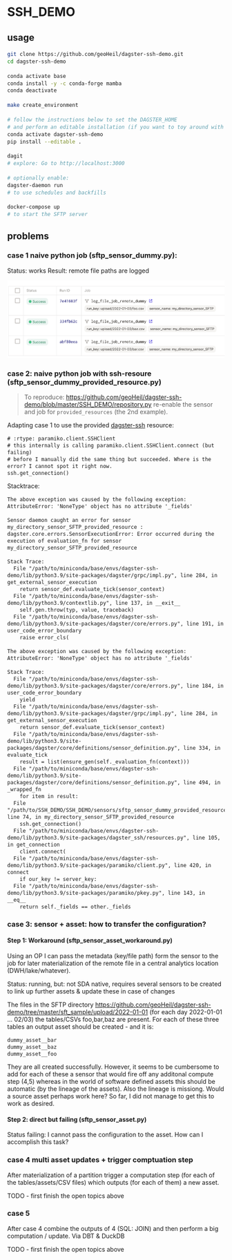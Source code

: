 # SSH_DEMO

## usage

```bash
git clone https://github.com/geoHeil/dagster-ssh-demo.git
cd dagster-ssh-demo

conda activate base
conda install -y -c conda-forge mamba
conda deactivate

make create_environment

# follow the instructions below to set the DAGSTER_HOME
# and perform an editable installation (if you want to toy around with this dummy pipeline)
conda activate dagster-ssh-demo
pip install --editable .

dagit
# explore: Go to http://localhost:3000

# optionally enable:
dagster-daemon run
# to use schedules and backfills

docker-compose up
# to start the SFTP server
```

## problems

### case 1 naive python job (sftp_sensor_dummy.py):

Status: works
Result: remote file paths are logged

![](img/Sensor__my_directory_sensor_SFTP.png)

### case 2: naive python job with ssh-resoure (sftp_sensor_dummy_provided_resource.py)

> To reproduce: https://github.com/geoHeil/dagster-ssh-demo/blob/master/SSH_DEMO/repository.py re-enable the sensor and job for `provided_resources` (the 2nd example).

Adapting case 1 to use the provided [dagster-ssh](https://docs.dagster.io/_apidocs/libraries/dagster-ssh#) resource:

```
# :rtype: paramiko.client.SSHClient
# this internally is calling paramiko.client.SSHClient.connect (but failing)
# before I manually did the same thing but succeeded. Where is the error? I cannot spot it right now.
ssh.get_connection()
```

Stacktrace:

```
The above exception was caused by the following exception:
AttributeError: 'NoneType' object has no attribute '_fields'

Sensor daemon caught an error for sensor my_directory_sensor_SFTP_provided_resource : dagster.core.errors.SensorExecutionError: Error occurred during the execution of evaluation_fn for sensor my_directory_sensor_SFTP_provided_resource

Stack Trace:
  File "/path/to/miniconda/base/envs/dagster-ssh-demo/lib/python3.9/site-packages/dagster/grpc/impl.py", line 284, in get_external_sensor_execution
    return sensor_def.evaluate_tick(sensor_context)
  File "/path/to/miniconda/base/envs/dagster-ssh-demo/lib/python3.9/contextlib.py", line 137, in __exit__
    self.gen.throw(typ, value, traceback)
  File "/path/to/miniconda/base/envs/dagster-ssh-demo/lib/python3.9/site-packages/dagster/core/errors.py", line 191, in user_code_error_boundary
    raise error_cls(

The above exception was caused by the following exception:
AttributeError: 'NoneType' object has no attribute '_fields'

Stack Trace:
  File "/path/to/miniconda/base/envs/dagster-ssh-demo/lib/python3.9/site-packages/dagster/core/errors.py", line 184, in user_code_error_boundary
    yield
  File "/path/to/miniconda/base/envs/dagster-ssh-demo/lib/python3.9/site-packages/dagster/grpc/impl.py", line 284, in get_external_sensor_execution
    return sensor_def.evaluate_tick(sensor_context)
  File "/path/to/miniconda/base/envs/dagster-ssh-demo/lib/python3.9/site-packages/dagster/core/definitions/sensor_definition.py", line 334, in evaluate_tick
    result = list(ensure_gen(self._evaluation_fn(context)))
  File "/path/to/miniconda/base/envs/dagster-ssh-demo/lib/python3.9/site-packages/dagster/core/definitions/sensor_definition.py", line 494, in _wrapped_fn
    for item in result:
  File "/path/to/SSH_DEMO/SSH_DEMO/sensors/sftp_sensor_dummy_provided_resource.py", line 74, in my_directory_sensor_SFTP_provided_resource
    ssh.get_connection()
  File "/path/to/miniconda/base/envs/dagster-ssh-demo/lib/python3.9/site-packages/dagster_ssh/resources.py", line 105, in get_connection
    client.connect(
  File "/path/to/miniconda/base/envs/dagster-ssh-demo/lib/python3.9/site-packages/paramiko/client.py", line 420, in connect
    if our_key != server_key:
  File "/path/to/miniconda/base/envs/dagster-ssh-demo/lib/python3.9/site-packages/paramiko/pkey.py", line 143, in __eq__
    return self._fields == other._fields
```


### case 3: sensor + asset: how to transfer the configuration? 
#### Step 1: Workaround (sftp_sensor_asset_workaround.py)

Using an OP I can pass the metadata (key/file path) form the sensor to the job for later materialization of the remote file in a central analytics location (DWH/lake/whatever).

Status: running, but: not SDA native, requires several sensors to be created to link up further assets & update these in case of changes

The files in the SFTP directory https://github.com/geoHeil/dagster-ssh-demo/tree/master/sft_sample/upload/2022-01-01 (for each day 2022-01-01 ... 02/03) the tables/CSVs foo,bar,baz are present. For each of these three tables an output asset should be created - and it is:

```
dummy_asset__bar
dummy_asset__baz
dummy_asset__foo
```

They are all created successfully.
However, it seems to be cumbersome to add for each of these a sensor that would fire off any additonal compute step (4,5) whereas in the world of software defined assets this should be automatic (by the lineage of the assets). Also the lineage is missiong.
Would a source asset perhaps work here? So far, I did not manage to get this to work as desired.

#### Step 2: direct but failing (sftp_sensor_asset.py)

Status failing: I cannot pass the configuration to the asset. How can I accomplish this task?


### case 4 multi asset updates + trigger comptuation step

After materialization of a partition trigger a computation step (for each of the tables/assets/CSV files) which outputs (for each of them) a new asset.

TODO - first finish the open topics above

### case 5

After case 4 combine the outputs of 4 (SQL: JOIN) and then perform a big computation / update. Via DBT & DuckDB

TODO - first finish the open topics above